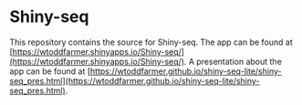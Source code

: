 # Shiny-seq

This repository contains the source for Shiny-seq. The app can be found at [https://wtoddfarmer.shinyapps.io/Shiny-seq/](https://wtoddfarmer.shinyapps.io/Shiny-seq/). A presentation about the app can be found at [https://wtoddfarmer.github.io/shiny-seq-lite/shiny-seq_pres.html](https://wtoddfarmer.github.io/shiny-seq-lite/shiny-seq_pres.html).

